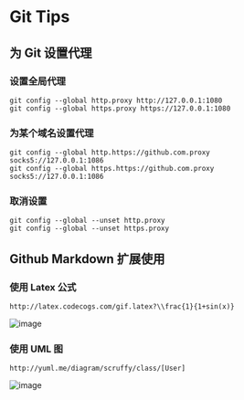 # Git Tips

## 为 Git 设置代理

### 设置全局代理

```shell
git config --global http.proxy http://127.0.0.1:1080
git config --global https.proxy https://127.0.0.1:1080
```

### 为某个域名设置代理

```shell
git config --global http.https://github.com.proxy socks5://127.0.0.1:1086
git config --global https.https://github.com.proxy socks5://127.0.0.1:1086
```

### 取消设置

```shell
git config --global --unset http.proxy
git config --global --unset https.proxy
```

## Github Markdown 扩展使用

### 使用 Latex 公式

```shell
http://latex.codecogs.com/gif.latex?\\frac{1}{1+sin(x)}
```

![image](<http://latex.codecogs.com/gif.latex?\frac{1}{1+sin(x)}>)

### 使用 UML 图

```shell
http://yuml.me/diagram/scruffy/class/[User]
```

![image](http://yuml.me/diagram/scruffy/class/[User])
